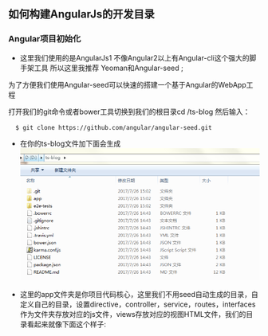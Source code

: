 ## 如何构建AngularJs的开发目录

### Angular项目初始化

* 这里我们使用的是AngularJs1 不像Angular2以上有Angular-cli这个强大的脚手架工具 所以这里我推荐 Yeoman和Angular-seed ;

为了方便我们使用Angular-seed可以快速的搭建一个基于Angular的WebApp工程

打开我们的git命令或者bower工具切换到我们的根目录cd /ts-blog 然后输入：

```
  $ git clone https://github.com/angular/angular-seed.git
```

* 在你的ts-blog文件加下面会生成![](/assets/import.png)

* 这里的app文件夹是你项目代码核心，这里我们不用seed自动生成的目录，自定义自己的目录，设置directive，controller，service，routes，interfaces作为文件夹存放对应的js文件，views存放对应的视图HTML文件，我们的目录看起来就像下面这个样子:







